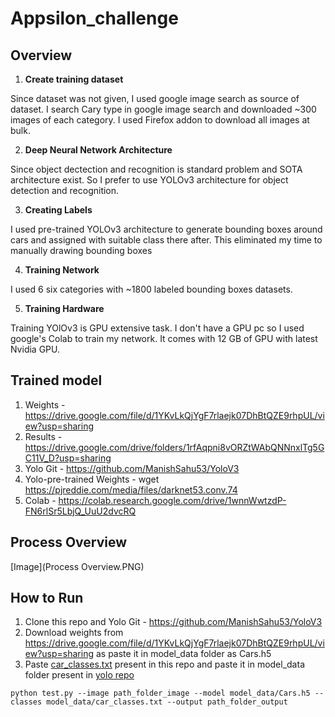 # Appsilon_challenge
## Overview
1. **Create training dataset**

Since dataset was not given, I used google image search as source of dataset. I search Cary type in google image search and downloaded ~300 images of each category. I used Firefox addon to download all images at bulk.

2. **Deep Neural Network Architecture**

Since object dectection and recognition is standard problem and SOTA architecture exist. So I prefer to use YOLOv3 architecture for object detection and recognition.

3. **Creating Labels**

I used pre-trained YOLOv3 architecture to generate bounding boxes around cars and assigned with suitable class there after. This eliminated my time to manually drawing bounding boxes

4. **Training Network**

I used 6 six categories with ~1800 labeled bounding boxes datasets.

5. **Training Hardware**

Training YOlOv3 is GPU extensive task. I don't have a GPU pc so I used google's Colab to train my network. It comes with 12 GB of GPU with latest Nvidia GPU.


## Trained model
1. Weights - https://drive.google.com/file/d/1YKvLkQjYgF7rlaejk07DhBtQZE9rhpUL/view?usp=sharing
2. Results - https://drive.google.com/drive/folders/1rfAqpni8vORZtWAbQNNnxlTg5GC11V_D?usp=sharing
3. Yolo Git - https://github.com/ManishSahu53/YoloV3
4. Yolo-pre-trained Weights - wget https://pjreddie.com/media/files/darknet53.conv.74
5. Colab - https://colab.research.google.com/drive/1wnnWwtzdP-FN6rlSr5LbjQ_UuU2dvcRQ

## Process Overview
[Image](Process Overview.PNG)
## How to Run
1. Clone this repo and Yolo Git - https://github.com/ManishSahu53/YoloV3
2. Download weights from https://drive.google.com/file/d/1YKvLkQjYgF7rlaejk07DhBtQZE9rhpUL/view?usp=sharing as paste it in model_data folder as Cars.h5
3. Paste [car_classes.txt](https://github.com/ManishSahu53/Appsilon_challenge/blob/master/car_classes.txt) present in this repo and paste it in model_data folder present in [yolo repo](https://github.com/ManishSahu53/YoloV3)

```
python test.py --image path_folder_image --model model_data/Cars.h5 --classes model_data/car_classes.txt --output path_folder_output
```
